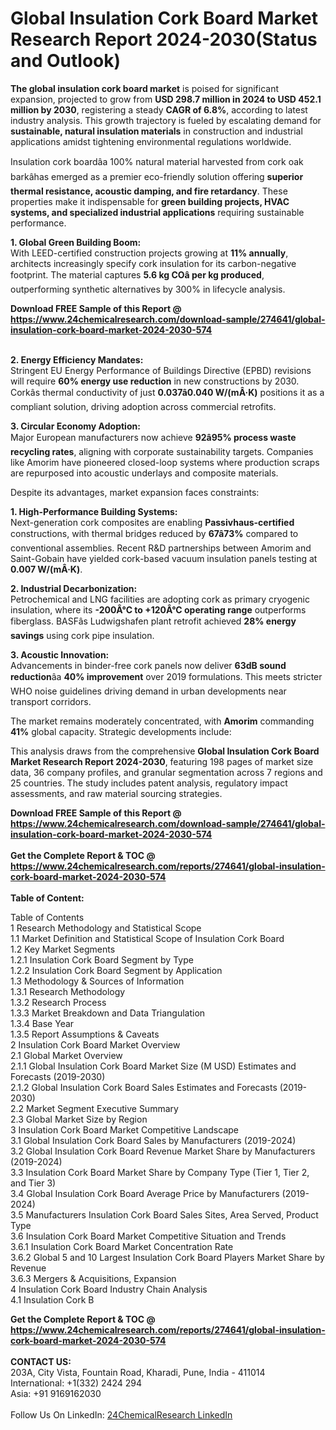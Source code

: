<h1>Global Insulation Cork Board Market Research Report 2024-2030(Status and Outlook)</h1><p><strong>The global insulation cork board market</strong> is poised for significant expansion, projected to grow from <strong>USD 298.7 million in 2024 to USD 452.1 million by 2030</strong>, registering a steady <strong>CAGR of 6.8%</strong>, according to latest industry analysis. This growth trajectory is fueled by escalating demand for <strong>sustainable, natural insulation materials</strong> in construction and industrial applications amidst tightening environmental regulations worldwide.</p><p>Insulation cork boardâa 100% natural material harvested from cork oak barkâhas emerged as a premier eco-friendly solution offering <strong>superior thermal resistance, acoustic damping, and fire retardancy</strong>. These properties make it indispensable for <strong>green building projects, HVAC systems, and specialized industrial applications</strong> requiring sustainable performance.</p><p><strong>1. Global Green Building Boom:</strong><br>
With LEED-certified construction projects growing at <strong>11% annually</strong>, architects increasingly specify cork insulation for its carbon-negative footprint. The material captures <strong>5.6 kg COâ per kg produced</strong>, outperforming synthetic alternatives by 300% in lifecycle analysis.</p><div><b>Download FREE Sample of this Report @ 
            <a href="https://www.24chemicalresearch.com/download-sample/274641/global-insulation-cork-board-market-2024-2030-574">
            https://www.24chemicalresearch.com/download-sample/274641/global-insulation-cork-board-market-2024-2030-574</a></b></div><br><p><strong>2. Energy Efficiency Mandates:</strong><br>
Stringent EU Energy Performance of Buildings Directive (EPBD) revisions will require <strong>60% energy use reduction</strong> in new constructions by 2030. Corkâs thermal conductivity of just <strong>0.037â0.040 W/(mÂ·K)</strong> positions it as a compliant solution, driving adoption across commercial retrofits.</p><p><strong>3. Circular Economy Adoption:</strong><br>
Major European manufacturers now achieve <strong>92â95% process waste recycling rates</strong>, aligning with corporate sustainability targets. Companies like Amorim have pioneered closed-loop systems where production scraps are repurposed into acoustic underlays and composite materials.</p><p>Despite its advantages, market expansion faces constraints:</p><p><strong>1. High-Performance Building Systems:</strong><br>
Next-generation cork composites are enabling <strong>Passivhaus-certified</strong> constructions, with thermal bridges reduced by <strong>67â73%</strong> compared to conventional assemblies. Recent R&amp;D partnerships between Amorim and Saint-Gobain have yielded cork-based vacuum insulation panels testing at <strong>0.007 W/(mÂ·K)</strong>.</p><p><strong>2. Industrial Decarbonization:</strong><br>
Petrochemical and LNG facilities are adopting cork as primary cryogenic insulation, where its <strong>-200Â°C to +120Â°C operating range</strong> outperforms fiberglass. BASFâs Ludwigshafen plant retrofit achieved <strong>28% energy savings</strong> using cork pipe insulation.</p><p><strong>3. Acoustic Innovation:</strong><br>
Advancements in binder-free cork panels now deliver <strong>63dB sound reduction</strong>âa <strong>40% improvement</strong> over 2019 formulations. This meets stricter WHO noise guidelines driving demand in urban developments near transport corridors.</p><p>The market remains moderately concentrated, with <strong>Amorim</strong> commanding <strong>41%</strong> global capacity. Strategic developments include:</p><p>This analysis draws from the comprehensive <strong>Global Insulation Cork Board Market Research Report 2024-2030</strong>, featuring 198 pages of market size data, 36 company profiles, and granular segmentation across 7 regions and 25 countries. The study includes patent analysis, regulatory impact assessments, and raw material sourcing strategies.</p><div><b>Download FREE Sample of this Report @ 
            <a href="https://www.24chemicalresearch.com/download-sample/274641/global-insulation-cork-board-market-2024-2030-574">
            https://www.24chemicalresearch.com/download-sample/274641/global-insulation-cork-board-market-2024-2030-574</a></b></div><br><div><b>Get the Complete Report & TOC @ 
            <a href="https://www.24chemicalresearch.com/reports/274641/global-insulation-cork-board-market-2024-2030-574">
            https://www.24chemicalresearch.com/reports/274641/global-insulation-cork-board-market-2024-2030-574</a></b></div><br>
            <b>Table of Content:</b><p>Table of Contents<br />
1 Research Methodology and Statistical Scope<br />
1.1 Market Definition and Statistical Scope of Insulation Cork Board<br />
1.2 Key Market Segments<br />
1.2.1 Insulation Cork Board Segment by Type<br />
1.2.2 Insulation Cork Board Segment by Application<br />
1.3 Methodology & Sources of Information<br />
1.3.1 Research Methodology<br />
1.3.2 Research Process<br />
1.3.3 Market Breakdown and Data Triangulation<br />
1.3.4 Base Year<br />
1.3.5 Report Assumptions & Caveats<br />
2 Insulation Cork Board Market Overview<br />
2.1 Global Market Overview<br />
2.1.1 Global Insulation Cork Board Market Size (M USD) Estimates and Forecasts (2019-2030)<br />
2.1.2 Global Insulation Cork Board Sales Estimates and Forecasts (2019-2030)<br />
2.2 Market Segment Executive Summary<br />
2.3 Global Market Size by Region<br />
3 Insulation Cork Board Market Competitive Landscape<br />
3.1 Global Insulation Cork Board Sales by Manufacturers (2019-2024)<br />
3.2 Global Insulation Cork Board Revenue Market Share by Manufacturers (2019-2024)<br />
3.3 Insulation Cork Board Market Share by Company Type (Tier 1, Tier 2, and Tier 3)<br />
3.4 Global Insulation Cork Board Average Price by Manufacturers (2019-2024)<br />
3.5 Manufacturers Insulation Cork Board Sales Sites, Area Served, Product Type<br />
3.6 Insulation Cork Board Market Competitive Situation and Trends<br />
3.6.1 Insulation Cork Board Market Concentration Rate<br />
3.6.2 Global 5 and 10 Largest Insulation Cork Board Players Market Share by Revenue<br />
3.6.3 Mergers & Acquisitions, Expansion<br />
4 Insulation Cork Board Industry Chain Analysis<br />
4.1 Insulation Cork B</p><div><b>Get the Complete Report & TOC @ 
            <a href="https://www.24chemicalresearch.com/reports/274641/global-insulation-cork-board-market-2024-2030-574">
            https://www.24chemicalresearch.com/reports/274641/global-insulation-cork-board-market-2024-2030-574</a></b></div><br><b>CONTACT US:</b><br>
            203A, City Vista, Fountain Road, Kharadi, Pune, India - 411014<br>
            International: +1(332) 2424 294<br>
            Asia: +91 9169162030 <br><br>
            Follow Us On LinkedIn: <a href="https://www.linkedin.com/company/24chemicalresearch/">24ChemicalResearch LinkedIn</a>